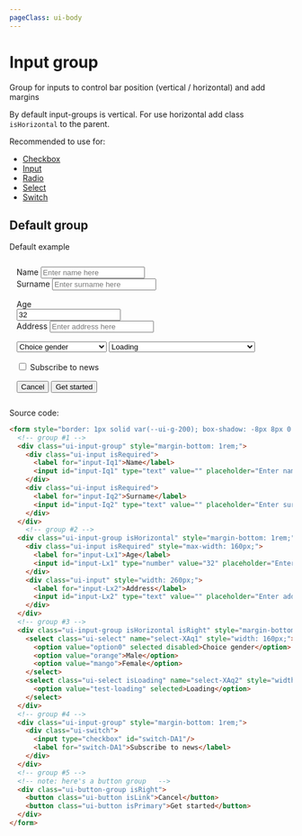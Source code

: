 ```yaml
---
pageClass: ui-body
---
```


# Input group

Group for inputs to control bar position (vertical / horizontal) and add margins

By default input-groups is vertical. For use horizontal add class `isHorizontal` to the parent.

Recommended to use for:

- [Checkbox](/docs/checkbox.html)
- [Input](/docs/input.html)
- [Radio](/docs/radio.html)
- [Select](/docs/select.html)
- [Switch](/docs/switch.html)

## Default group

Default example

<section class="ui-section">
  <form style="border: 1px solid var(--ui-g-200); box-shadow: -8px 8px 0 var(--ui-g-100); padding: 0.8rem;">
    <!-- group #1 -->
    <div class="ui-input-group" style="margin-bottom: 1rem;">
      <div class="ui-input isRequired">
        <label for="input-Iq1">Name</label>
        <input
          id="input-Iq1"
          type="text"
          value=""
          placeholder="Enter name here"
        />
      </div>
      <div class="ui-input isRequired">
        <label for="input-Iq2">Surname</label>
        <input
          id="input-Iq2"
          type="text"
          value=""
          placeholder="Enter surname here"
        />
      </div>
    </div>
    <!-- group #2 -->
    <div class="ui-input-group isHorizontal" style="margin-bottom: 1rem;">
      <div class="ui-input isRequired" style="max-width: 160px;">
        <label for="input-Lx1">Age</label>
        <input id="input-Lx1" type="number" value="32" placeholder="Enter age here" />
      </div>
      <div class="ui-input" style="width: 260px;">
        <label for="input-Lx2">Address</label>
        <input id="input-Lx2" type="text" value="" placeholder="Enter address here" />
      </div>
    </div>
    <!-- group #3 -->
    <div class="ui-input-group isHorizontal isRight" style="margin-bottom: 1rem;">
      <select class="ui-select" name="select-XAq1" style="width: 160px;">
        <option value="option0" selected disabled>Choice gender</option>
        <option value="orange">Male</option>
        <option value="mango">Female</option>
      </select>
      <select class="ui-select isLoading" name="select-XAq2" style="width: 260px;">
        <option value="test-loading" selected>Loading</option>
      </select>
    </div>
    <!-- group #4 -->
    <div class="ui-input-group" style="margin-bottom: 1rem;">
      <div class="ui-switch">
        <input type="checkbox" id="switch-DA1"/>
        <label for="switch-DA1">Subscribe to news</label>
      </div>
    </div>
    <!-- group #5 -->
    <!-- note: here's button group! -->
    <div class="ui-button-group isRight">
      <button class="ui-button isLink">Cancel</button>
      <button class="ui-button isPrimary">Get started</button>
    </div>
  </form>
</section>

Source code:

```html
<form style="border: 1px solid var(--ui-g-200); box-shadow: -8px 8px 0 var(--ui-g-100); padding: 0.8rem;">
  <!-- group #1 -->
  <div class="ui-input-group" style="margin-bottom: 1rem;">
    <div class="ui-input isRequired">
      <label for="input-Iq1">Name</label>
      <input id="input-Iq1" type="text" value="" placeholder="Enter name here" />
    </div>
    <div class="ui-input isRequired">
      <label for="input-Iq2">Surname</label>
      <input id="input-Iq2" type="text" value="" placeholder="Enter surname here" />
    </div>
  </div>
    <!-- group #2 -->
  <div class="ui-input-group isHorizontal" style="margin-bottom: 1rem;">
    <div class="ui-input isRequired" style="max-width: 160px;">
      <label for="input-Lx1">Age</label>
      <input id="input-Lx1" type="number" value="32" placeholder="Enter age here" />
    </div>
    <div class="ui-input" style="width: 260px;">
      <label for="input-Lx2">Address</label>
      <input id="input-Lx2" type="text" value="" placeholder="Enter address here" />
    </div>
  </div>
  <!-- group #3 -->
  <div class="ui-input-group isHorizontal isRight" style="margin-bottom: 1rem;">
    <select class="ui-select" name="select-XAq1" style="width: 160px;">
      <option value="option0" selected disabled>Choice gender</option>
      <option value="orange">Male</option>
      <option value="mango">Female</option>
    </select>
    <select class="ui-select isLoading" name="select-XAq2" style="width: 260px;">
      <option value="test-loading" selected>Loading</option>
    </select>
  </div>
  <!-- group #4 -->
  <div class="ui-input-group" style="margin-bottom: 1rem;">
    <div class="ui-switch">
      <input type="checkbox" id="switch-DA1"/>
      <label for="switch-DA1">Subscribe to news</label>
    </div>
  </div>
  <!-- group #5 -->
  <!-- note: here's a button group   -->
  <div class="ui-button-group isRight">
    <button class="ui-button isLink">Cancel</button>
    <button class="ui-button isPrimary">Get started</button>
  </div>
</form>
```
